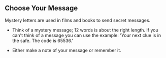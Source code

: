 ## Choose Your Message

Mystery letters are used in films and books to send secret messages.

+ Think of a mystery message; 12 words is about the right length. If you can't think of a message you can use the example: 'Your next clue is in the safe. The code is 65536.'

+ Either make a note of your message or remember it.